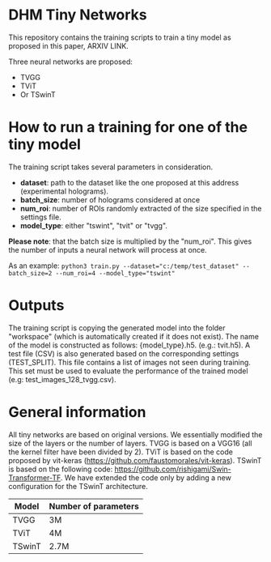 # DHM Tiny Networks
This repository contains the training scripts to train a tiny model as proposed in this paper, ARXIV LINK.

Three neural networks are proposed:

- TVGG 
- TViT
- Or TSwinT

# How to run a training for one of the tiny model
The training script takes several parameters in consideration.
- **dataset**: path to the dataset like the one proposed at this address (experimental holograms).
- **batch_size**: number of holograms considered at once
- **num_roi**: number of ROIs randomly extracted of the size specified in the settings file. 
- **model_type**: either "tswint", "tvit" or "tvgg". 

**Please note**: that the batch size is multiplied by the "num_roi". This gives the number of inputs a neural network will process at once. 

As an example:
`python3 train.py --dataset="c:/temp/test_dataset" --batch_size=2 --num_roi=4 --model_type="tswint"`


# Outputs 
The training script is copying the generated model into the folder "workspace" (which is automatically created if it does not exist).
The name of the model is constructed as follows: {model_type}.h5. (e.g.: tvit.h5).
A test file (CSV) is also generated based on the corresponding settings (TEST_SPLIT). This file contains a list of images not seen during training. This set must be used to evaluate the performance of the trained model (e.g: test_images_128_tvgg.csv).

# General information

All tiny networks are based on original versions. We essentially modified the size of the layers or the number of layers.
TVGG is based on a VGG16 (all the kernel filter have been divided by 2). TViT is based on the code proposed by vit-keras (https://github.com/faustomorales/vit-keras). 
TSwinT is based on the following code: https://github.com/rishigami/Swin-Transformer-TF. We have extended the code only by adding a new configuration for the TSwinT architecture. 

| Model | Number of parameters |
| --- | --- |
| TVGG| 3M |
| TViT| 4M |
| TSwinT| 2.7M |